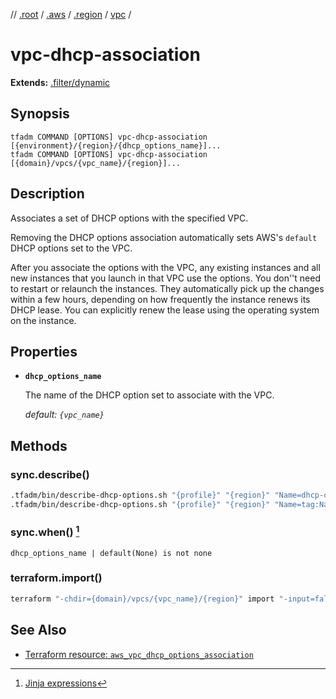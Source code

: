 // [.root] / [.aws] / [.region] / [vpc] /

# vpc-dhcp-association

**Extends:** [.filter/dynamic](.filter/dynamic.md)

## Synopsis

```
tfadm COMMAND [OPTIONS] vpc-dhcp-association [{environment}/{region}/{dhcp_options_name}]...
tfadm COMMAND [OPTIONS] vpc-dhcp-association [{domain}/vpcs/{vpc_name}/{region}]...
```

## Description

Associates a set of DHCP options with the specified VPC.

Removing the DHCP options association automatically sets AWS's `default` DHCP options set to the VPC.

After you associate the options with the VPC, any existing instances and all new instances that you launch in that VPC use the options. You don''t need to restart or relaunch the instances. They automatically pick up the changes within a few hours, depending on how frequently the instance renews its DHCP lease. You can explicitly renew the lease using the operating system on the instance.

## Properties

- **`dhcp_options_name`**

  The name of the DHCP option set to associate with the VPC.

  *default: `{vpc_name}`*

## Methods

### sync.describe()

```bash
.tfadm/bin/describe-dhcp-options.sh "{profile}" "{region}" "Name=dhcp-options-id,Values={DhcpOptionsId}" || \
.tfadm/bin/describe-dhcp-options.sh "{profile}" "{region}" "Name=tag:Name,Values={dhcp_options_name}"
```

### sync.when() [^1]

```
dhcp_options_name | default(None) is not none
```

### terraform.import()

```bash
terraform "-chdir={domain}/vpcs/{vpc_name}/{region}" import "-input=false" "aws_vpc_dhcp_options_association.this" "{VpcId}"
```

## See Also

- [Terraform resource: `aws_vpc_dhcp_options_association`](https://registry.terraform.io/providers/hashicorp/aws/latest/docs/resources/vpc_dhcp_options_association)

[^1]: [Jinja expressions](https://jinja.palletsprojects.com/en/3.1.x/templates/#expressions)

[.aws]: README.md
[.region]: .region.md
[.root]: ../../../.tfadm/resources/README.md
[vpc]: vpc.md
